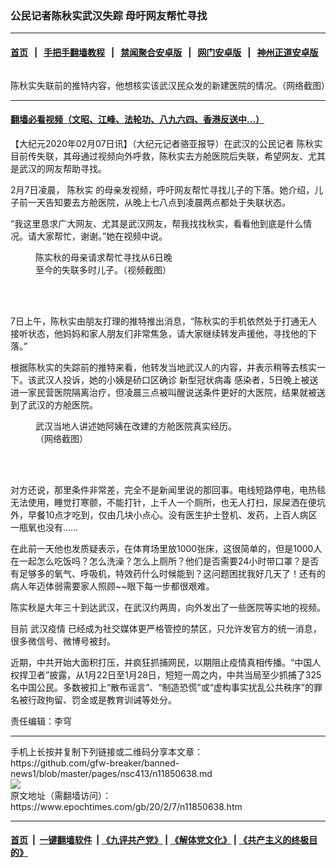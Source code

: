 ### 公民记者陈秋实武汉失踪 母吁网友帮忙寻找
------------------------

#### [首页](https://github.com/gfw-breaker/banned-news1/blob/master/README.md) &nbsp;&nbsp;|&nbsp;&nbsp; [手把手翻墙教程](https://github.com/gfw-breaker/guides/wiki) &nbsp;&nbsp;|&nbsp;&nbsp; [禁闻聚合安卓版](https://github.com/gfw-breaker/bn-android) &nbsp;&nbsp;|&nbsp;&nbsp; [网门安卓版](https://github.com/oGate2/oGate) &nbsp;&nbsp;|&nbsp;&nbsp; [神州正道安卓版](https://github.com/SzzdOgate/update) 



<div><img alt="" class="aligncenter wp-post-image" src="https://i.epochtimes.com/assets/uploads/2020/02/Screen-Shot-2020-02-07-at-2.37.21-pm-600x400.png"/>
<div class="red16 caption">
 <p>
  陈秋实失联前的推特内容，他想核实该武汉民众发的新建医院的情况。（网络截图）
 </p>
</div>
</div><hr/>

#### [翻墙必看视频（文昭、江峰、法轮功、八九六四、香港反送中...）](http://167.172.214.107/home.html)

<div><p>
 【大纪元2020年02月07日讯】（大纪元记者骆亚报导）在武汉的公民记者
 <ok href="https://www.epochtimes.com/gb/tag/%E9%99%88%E7%A7%8B%E5%AE%9E.html">
  陈秋实
 </ok>
 目前传失联，其母通过视频向外呼救，陈秋实去方舱医院后失联，希望网友、尤其是武汉的网友帮助寻找。
</p>
<p>
 2月7日凌晨，
 <ok href="https://www.epochtimes.com/gb/tag/%E9%99%88%E7%A7%8B%E5%AE%9E.html">
  陈秋实
 </ok>
 的母亲发视频，呼吁网友帮忙寻找儿子的下落。她介绍，儿子前一天告知要去方舱医院，从晚上七八点到凌晨两点都处于失联状态。
</p>
<p>
 “我这里恳求广大网友、尤其是武汉网友，帮我找找秋实，看看他到底是什么情况。请大家帮忙，谢谢。”她在视频中说。
</p>
<figure class="wp-caption aligncenter" id="attachment_11850677" style="width: 222px">
 <ok href="http://i.epochtimes.com/assets/uploads/2020/02/Screen-Shot-2020-02-07-at-2.35.37-pm.png">
  <img alt="" class="wp-image-11850677" src="http://i.epochtimes.com/assets/uploads/2020/02/Screen-Shot-2020-02-07-at-2.35.37-pm.png"/>
 </ok>
 <br/><figcaption class="wp-caption-text">
  陈实秋的母亲请求帮忙寻找从6日晚至今的失联多时儿子。（视频截图）
 </figcaption><br/>
</figure><br/>
<p>
 7日上午，陈秋实由朋友打理的推特推出消息，“陈秋实的手机依然处于打通无人接听状态，他妈妈和家人朋友们非常焦急，请大家继续转发声援他，寻找他的下落。”
</p>
<p>
 根据陈秋实的失踪前的推特来看，他转发当地武汉人的内容，并表示稍等去核实一下。该武汉人投诉，她的小姨是硚口区确诊
 <ok href="https://www.epochtimes.com/gb/tag/%E6%96%B0%E5%9E%8B%E5%86%A0%E7%8A%B6%E7%97%85%E6%AF%92.html">
  新型冠状病毒
 </ok>
 感染者，5日晚上被送进一家民营医院隔离治疗，但凌晨三点被叫醒说送条件更好的大医院，结果就被送到了武汉的方舱医院。
</p>
<figure class="wp-caption aligncenter" id="attachment_11850671" style="width: 341px">
 <ok href="http://i.epochtimes.com/assets/uploads/2020/02/f63be5fc208815374480e0712f4334ae.jpeg">
  <img alt="" class="wp-image-11850671" src="http://i.epochtimes.com/assets/uploads/2020/02/f63be5fc208815374480e0712f4334ae.jpeg"/>
 </ok>
 <br/><figcaption class="wp-caption-text">
  武汉当地人讲述她阿姨在改建的方舱医院真实经历。（网络截图）
 </figcaption><br/>
</figure><br/>
<p>
 对方还说，那里条件非常差，完全不是新闻里说的那回事。电线短路停电，电热毯无法使用，睡觉打寒颤，不能打针，上千人一个厕所，也无人打扫，尿屎洒在便坑外，早餐10点才吃到，仅由几块小点心。没有医生护士登机、发药，上百人病区一瓶氧也没有……
</p>
<p>
 在此前一天他也发质疑表示，在体育场里放1000张床，这很简单的，但是1000人在一起怎么吃饭吗？怎么洗澡？怎么上厕所？他们是否需要24小时带口罩？是否有足够多的氧气、呼吸机，特效药什么时候能到？这问题困扰我好几天了！还有的病人年迈体弱需要家人照顾~~眼下每一步都很艰难。
</p>
<p>
 陈实秋是大年三十到达武汉，在武汉约两周，向外发出了一些医院等实地的视频。
</p>
<p>
 目前
 <ok href="https://www.epochtimes.com/gb/tag/%E6%AD%A6%E6%B1%89%E7%96%AB%E6%83%85.html">
  武汉疫情
 </ok>
 已经成为社交媒体更严格管控的禁区，只允许发官方的统一消息，很多微信号、微博号被封。
</p>
<p>
 近期，中共开始大面积打压，并疯狂抓捕网民，以期阻止疫情真相传播。“中国人权捍卫者”披露，从1月22日至1月28日，短短一周之内，中共当局至少抓捕了325名中国公民。多数被扣上“散布谣言”、“制造恐慌”或“虚构事实扰乱公共秩序”的罪名被行政拘留、罚金或是教育训诫等处分。
</p>
<p>
 责任编辑：李穹
</p>
</div>
<hr/>
手机上长按并复制下列链接或二维码分享本文章：<br/>
https://github.com/gfw-breaker/banned-news1/blob/master/pages/nsc413/n11850638.md <br/>
<a href='https://github.com/gfw-breaker/banned-news1/blob/master/pages/nsc413/n11850638.md'><img src='https://github.com/gfw-breaker/banned-news1/blob/master/pages/nsc413/n11850638.md.png'/></a> <br/>
原文地址（需翻墙访问）：https://www.epochtimes.com/gb/20/2/7/n11850638.htm


------------------------
#### [首页](https://github.com/gfw-breaker/banned-news1/blob/master/README.md) &nbsp;|&nbsp; [一键翻墙软件](https://github.com/gfw-breaker/nogfw/blob/master/README.md) &nbsp;| [《九评共产党》](https://github.com/gfw-breaker/9ping.md/blob/master/README.md#九评之一评共产党是什么) | [《解体党文化》](https://github.com/gfw-breaker/jtdwh.md/blob/master/README.md) | [《共产主义的终极目的》](https://github.com/gfw-breaker/gczydzjmd.md/blob/master/README.md)


<img src='http://gfw-breaker.win/banned-news/pages/nsc413/n11850638.md' width='0px' height='0px'/>